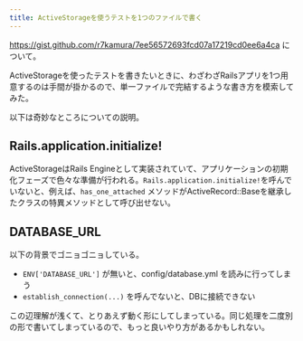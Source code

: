 ```yaml
---
title: ActiveStorageを使うテストを1つのファイルで書く
---
```


https://gist.github.com/r7kamura/7ee56572693fcd07a17219cd0ee6a4ca について。

ActiveStorageを使ったテストを書きたいときに、わざわざRailsアプリを1つ用意するのは手間が掛かるので、単一ファイルで完結するような書き方を模索してみた。

以下は奇妙なところについての説明。

## Rails.application.initialize!

ActiveStorageはRails Engineとして実装されていて、アプリケーションの初期化フェーズで色々な準備が行われる。`Rails.application.initialize!`を呼んでいないと、例えば、`has_one_attached` メソッドがActiveRecord::Baseを継承したクラスの特異メソッドとして呼び出せない。

## DATABASE_URL

以下の背景でゴニョゴニョしている。

- `ENV['DATABASE_URL']` が無いと、config/database.yml を読みに行ってしまう
- `establish_connection(...)` を呼んでないと、DBに接続できない

この辺理解が浅くて、とりあえず動く形にしてしまっている。同じ処理を二度別の形で書いてしまっているので、もっと良いやり方があるかもしれない。
